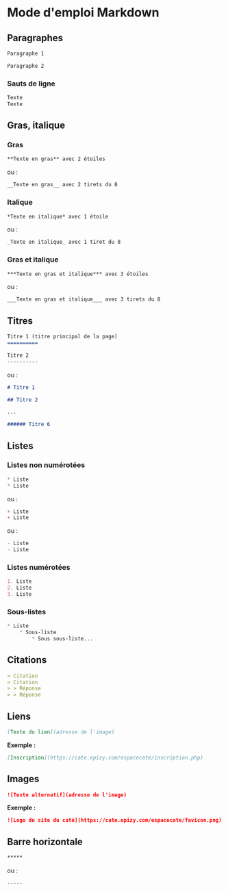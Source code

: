 # Mode d'emploi Markdown

## Paragraphes

```markdown
Paragraphe 1

Paragraphe 2
```

### Sauts de ligne

```markdown
Texte
Texte
```

## Gras, italique

### Gras

```markdown
**Texte en gras** avec 2 étoiles
```
ou :

```markdown
__Texte en gras__ avec 2 tirets du 8
```

### Italique

```markdown
*Texte en italique* avec 1 étoile
```
ou :

```markdown
_Texte en italique_ avec 1 tiret du 8
```

### Gras et italique

```markdown
***Texte en gras et italique*** avec 3 étoiles
```

ou :

```markdown
___Texte en gras et italique___ avec 3 tirets du 8
```

## Titres

```markdown
Titre 1 (titre principal de la page)
==========

Titre 2
----------
```

ou :

```markdown
# Titre 1

## Titre 2

...

###### Titre 6
```

## Listes

### Listes non numérotées

```markdown
* Liste
* Liste
```

ou :

```markdown
+ Liste
+ Liste
```

ou :

```markdown
- Liste
- Liste
```

### Listes numérotées

```markdown
1. Liste
2. Liste
3. Liste
```

### Sous-listes

```markdown
* Liste
	* Sous-liste
		* Sous sous-liste...
```

## Citations

```markdown
> Citation
> Citation
> > Réponse
> > Réponse
```

## Liens

```markdown
[Texte du lien](adresse de l'image)
```
**Exemple :**

```markdown
[Inscription](https://cate.epizy.com/espacecate/inscription.php)
```

## Images

```markdown
![Texte alternatif](adresse de l'image)
```

**Exemple :**

```markdown
![Logo du site du caté](https://cate.epizy.com/espacecate/favicon.png)
```

## Barre horizontale

```markdown
*****
```

ou :

```markdown
-----
```
